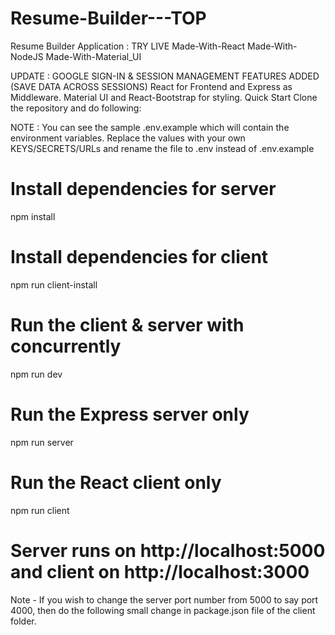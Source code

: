 # Resume-Builder---TOP

Resume Builder Application : TRY LIVE
Made-With-React Made-With-NodeJS Made-With-Material_UI

UPDATE : GOOGLE SIGN-IN & SESSION MANAGEMENT FEATURES ADDED (SAVE DATA ACROSS SESSIONS)
React for Frontend and Express as Middleware.
Material UI and React-Bootstrap for styling.
Quick Start
Clone the repository and do following:

NOTE : You can see the sample .env.example which will contain the environment variables. Replace the values with your own KEYS/SECRETS/URLs and rename the file to .env instead of .env.example

# Install dependencies for server
npm install

# Install dependencies for client
npm run client-install

# Run the client & server with concurrently
npm run dev

# Run the Express server only
npm run server

# Run the React client only
npm run client

# Server runs on http://localhost:5000 and client on http://localhost:3000
Note - If you wish to change the server port number from 5000 to say port 4000, then do the following small change in package.json file of the client folder.

